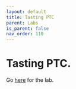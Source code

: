```yaml
---
layout: default
title: Tasting PTC
parent: Labs
is_parent: false
nav_order: 110
---
```


# Tasting PTC.

Go [here]({{site.url}}/b40/assets/labs/PTC.html) for the lab.